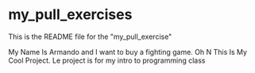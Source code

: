 # my_pull_exercises
This is the README file for the "my_pull_exercise"


My Name Is Armando and I want to buy a fighting game. Oh N This Is My Cool Project.
Le project is for my intro to programming class
